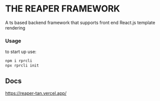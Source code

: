 
# THE REAPER FRAMEWORK
A ts based backend framework that supports front end React.js template rendering
### Usage
to start up use:
```sh
npm i rprcli
npx rprcli init
```
## Docs
https://reaper-tan.vercel.app/

